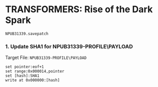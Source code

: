 #  TRANSFORMERS: Rise of the Dark Spark 

`NPUB31339.savepatch`

### 1. Update SHA1 for NPUB31339-PROFILE\PAYLOAD

Target File: `NPUB31339-PROFILE\PAYLOAD`

```
set pointer:eof+1
set range:0x000014,pointer
set [hash]:SHA1
write at 0x000000:[hash]
```

